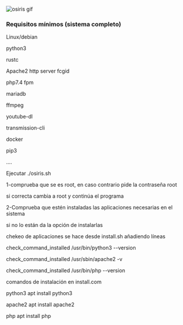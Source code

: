 ![osiris gif](https://vtwitt.com/jsa/osiris.gif)


<h3>Requisitos mínimos (sistema completo)</h3>

Linux/debian

python3

rustc

Apache2 http server fcgid

php7.4 fpm

mariadb

ffmpeg

youtube-dl

transmission-cli

docker

pip3

....

Ejecutar ./osiris.sh


1-comprueba que se es root, en caso contrario pide la contraseña root

  si correcta cambia a root y continúa el programa
  
2-Comprueba que estén instaladas las aplicaciones necesarias en el sistema

  si no lo están da la opción de instalarlas


chekeo de aplicaciones se hace desde install.sh añadiendo líneas


check_command_installed /usr/bin/python3 --version

check_command_installed /usr/sbin/apache2 -v

check_command_installed /usr/bin/php --version


comandos de instalación en install.com


python3 apt install python3

apache2 apt install apache2 

php apt install php 
